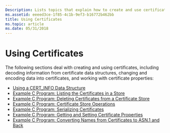```yaml
---
Description: Lists topics that explain how to create and use certificates.
ms.assetid: eeeed3ce-1f85-4c1b-9ef3-b16772b462bb
title: Using Certificates
ms.topic: article
ms.date: 05/31/2018
---
```


# Using Certificates

The following sections deal with creating and using certificates, including decoding information from certificate data structures, changing and encoding data into certificates, and working with certificate properties:

-   [Using a CERT\_INFO Data Structure](using-a-cert-info-data-structure.md)
-   [Example C Program: Listing the Certificates in a Store](example-c-program-listing-the-certificates-in-a-store.md)
-   [Example C Program: Deleting Certificates from a Certificate Store](example-c-program-deleting-certificates-from-a-certificate-store.md)
-   [Example C Program: Certificate Store Operations](example-c-program-certificate-store-operations.md)
-   [Example C Program: Serializing Certificates](example-c-program-serializing-certificates.md)
-   [Example C Program: Getting and Setting Certificate Properties](example-c-program-getting-and-setting-certificate-properties.md)
-   [Example C Program: Converting Names from Certificates to ASN.1 and Back](example-c-program-converting-names-from-certificates-to-asn1-and-back.md)

 

 



